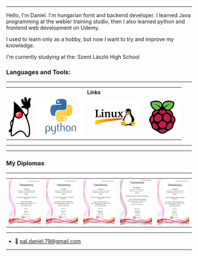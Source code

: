 
<!--img src='.assets/images/IMG_20241017_084724.jpg' width='128' alt='profile image' style='border-radius:50%;display:block;margin-left:auto;margin-right:auto'-->

---

 Hello, I'm Daniel. I'm hungarian fornt and backend developer.
I learned Java programming at the webler training studio, 
then I also learned python and frontend web development on Udemy.

I used to learn only as a hobby, but now I want to try and improve my knowledge.

I'm currently studying at the: Szent László High School

### Languages and Tools:

---

<table style="border:none!important;">
    <tr>
        <th colspan=4 style="text-align:center;">Links</th>
    </tr>
    <tr>
        <td>
            <a href=".assets/contents/java.md"><img src=".assets/images/Duke.png" width="60">
        </td>
        <td>
            <a href=".assets/contents/python.md"><img src=".assets/images/python.png" width=135></a>
        </td>
        <td>
            <a href=".assets/contents/linux.md"><img src=".assets/images/linux.png" width=135></a>
        </td>
        <td>
            <a href=".assets/contents/raspberry-pi.md"><img src=".assets/images/raspberry_pi_logo.png" width=90>
        </td>
    </tr>
</table>

---
---

### My Diplomas

---

<table align="center">
    <tr>
        <td>
            <img src=".assets/images/IT.png" width="100">
        </td>
        <td>
            <img src=".assets/images/javaAlap.png" width="100">
        </td>
        <td>
            <img src=".assets/images/javaSE.png" width="100">
        </td>
        <td>
            <img src=".assets/images/javaEE.png" width="100">
        </td>
        <td>
            <img src=".assets/images/javaNetSql.png" width="100">
        </td>
    </tr>
</table>

---

- 📧 pal.daniel.79@gmail.com

---
